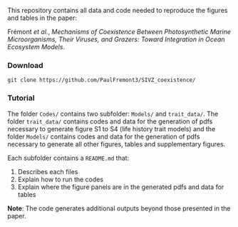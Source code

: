 This repository contains all data and code needed to reproduce the figures and tables in the paper:

Frémont *et al.*, *Mechanisms of Coexistence Between Photosynthetic Marine Microorganisms, Their Viruses, and Grazers: Toward Integration in Ocean Ecosystem Models*.

### Download
`git clone https://github.com/PaulFremont3/SIVZ_coexistence/`

### Tutorial
The folder `Codes/` contains two subfolder: `Models/` and `trait_data/`. The folder `trait_data/` contains codes and data for the generation of pdfs necessary to generate figure S1 to S4 (life history trait models) and the folder `Models/` contains codes and data for the generation of pdfs necessary to generate all other figures, tables and supplementary figures.

Each subfolder contains a `README.md` that:
1. Describes each files
2. Explain how to run the codes
3. Explain where the figure panels are in the generated pdfs and data for tables

**Note**: The code generates additional outputs beyond those presented in the paper.
